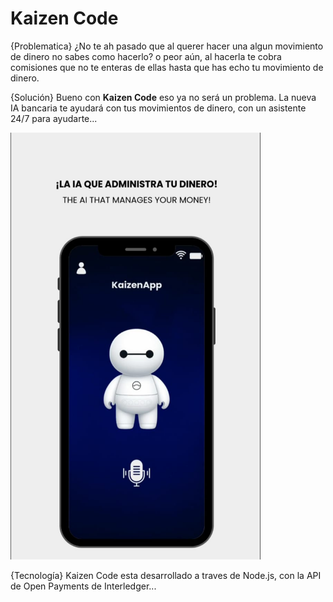 # Kaizen Code
{Problematica} ¿No te ah pasado que al querer hacer una algun movimiento de dinero no sabes como hacerlo? o peor aún, al hacerla te cobra comisiones que no te enteras de ellas hasta que has echo tu movimiento de dinero.

{Solución} Bueno con **Kaizen Code** eso ya no será un problema. La nueva IA bancaria te ayudará con tus movimientos de dinero, con un asistente 24/7 para ayudarte...

<img src="https://github.com/DennysJ/Prueba1/blob/main/Protottipo.jpg" alt="Prototipo" width="400">


{Tecnología} Kaizen Code esta desarrollado a traves de Node.js, con la API de Open Payments de Interledger...
